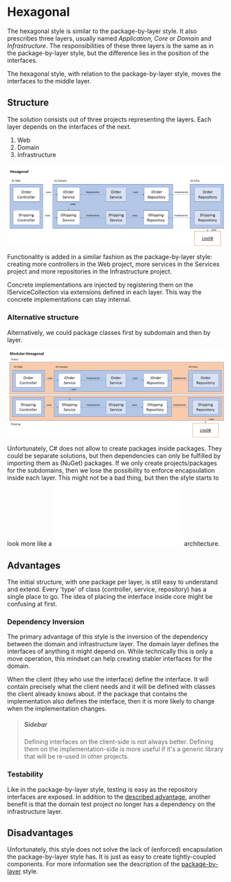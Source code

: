 # Hexagonal

The hexagonal style is similar to the package-by-layer style. It also prescribes three layers, usually named _Application_, _Core_ or _Domain_ and _Infrastructure_.
The responsibilities of these three layers is the same as in the package-by-layer style, but the difference lies in the position of the interfaces.

The hexagonal style, with relation to the package-by-layer style, moves the interfaces to the middle layer.

## Structure
The solution consists out of three projects representing the layers. Each layer depends on the interfaces of the next.

1. Web
2. Domain
3. Infrastructure

![hexagonal architecture](./architecture.png)

Functionality is added in a similar fashion as the package-by-layer style: creating more controllers in the Web project, more services in the Services project and more repositories in the Infrastructure project.

Concrete implementations are injected by registering them on the IServiceCollection via extensions defined in each layer. This way the concrete implementations can stay internal.

### Alternative structure
Alternatively, we could package classes first by subdomain and then by layer.

![alternative architecture](./alternative-architecture.png)

Unfortunately, C# does not allow to create packages inside packages. They could be separate solutions, but then dependencies can only be fulfilled by importing them as (NuGet) packages.
If we only create projects/packages for the subdomains, then we lose the possibility to enforce encapsulation inside each layer. This might not be a bad thing, but then the style starts to look more like a ![package-by-feature](../Sliced/README.md) architecture.

## Advantages
The initial structure, with one package per layer, is still easy to understand and extend. Every 'type' of class (controller, service, repository) has a single place to go. The idea of placing the interface inside core might be confusing at first.

### Dependency Inversion
The primary advantage of this style is the inversion of the dependency between the domain and infrastructure layer. The domain layer defines the interfaces of anything it might depend on. While technically this is only a move operation, this mindset can help creating stabler interfaces for the domain.

When the client (they who use the interface) define the interface. It will contain precisely what the client needs and it will be defined with classes the client already knows about. If the package that contains the implementation also defines the interface, then it is more likely to change when the implementation changes.

> ##### Sidebar
> Defining interfaces on the client-side is not always better. Defining them on the implementation-side is more useful if it's a generic library that will be re-used in other projects.

### Testability
Like in the package-by-layer style, testing is easy as the repository interfaces are exposed. In addition to the [described advantage](../Layered/README.md), another benefit is that the domain test project no longer has a dependency on the infrastructure layer.

## Disadvantages
Unfortunately, this style does not solve the lack of (enforced) encapsulation the package-by-layer style has. It is just as easy to create tightly-coupled components. For more information see the description of the [package-by-layer](../Layered/README.md) style.
